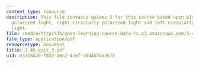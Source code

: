 ```yaml
---
content_type: resource
description: This file contains quizes 3 for this course based upon plane (linearly)
  polarized light, right circularly polarized light and left circularly polarized
  light.
file: /media/https%3A/open-learning-course-data-rc.s3.amazonaws.com/3-46-photonic-materials-and-devices-spring-2006/63718a20f02030c24c6f4044b74a767d_3_46_quiz_3.pdf
file_type: application/pdf
resourcetype: Document
title: 3_46_quiz_3.pdf
uid: 63718a20-f020-30c2-4c6f-4044b74a767d
---
```

